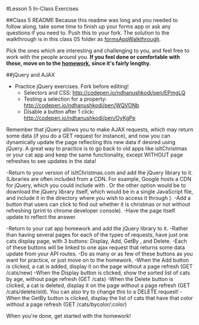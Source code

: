 #Lesson 5 In-Class Exercises

##Class 5 README
Because this readme was long and you needed to follow along, take some time to finish up your forms app or ask any questions if you need to. Push this to your fork. The solution to the walkthrough is in this class 05 folder as [formsAppWalkthrough](https://github.com/olinjs/olinjs/blob/master/lessons/05-client-jquery-ajax/formsAppWalkthrough). 

Pick the ones which are interesting and challenging to you, and feel free to work with the people around you. **If you feel done or comfortable with these, move on to the [homework](https://github.com/olinjs/olinjs/blob/master/lessons/05-client-jquery-ajax/HOMEWORK.md), since it's fairly lengthy.**

##jQuery and AJAX
- Practice jQuery exercises. Fork before editing!
	- Selectors and CSS: http://codepen.io/ndhanushkodi/pen/EPmgLQ
	- Testing a selection for a property: http://codepen.io/ndhanushkodi/pen/WQVONb
	- Disable a button after 1 click: http://codepen.io/ndhanushkodi/pen/OyKgPe

Remember that jQuery allows you to make AJAX requests, which may return some data (if you do a GET request for instance), and now you can dynamically update the page reflecting this new data if desired using jQuery. A great way to practice is to go back to old apps like isItChristmas or your cat app and keep the same functionality, except WITHOUT page refreshes to see updates in the data!

-Return to your version of isItChristmas.com and add the jQuery library to it. (Libraries are often included from a CDN. For example, Google hosts a CDN for jQuery, which you could include with <script src="https://ajax.googleapis.com/ajax/libs/jquery/1.12.0/jquery.min.js"></script>. Or the other option would be to download the jQuery library itself, which would be in a single JavaScript file, and include it in the directory where you wish to access it through <script src="jquery-1.12.0.min.js"></script>). 
	-Add a button that users can click to find out whether it is christmas or not without refreshing (print to chrome developer console). 
	-Have the page itself update to reflect the answer.

-Return to your cat app homework and add the jQuery library to it. 
	-Rather than having several pages for each of the types of requests, have just one cats display page, with 3 buttons: Display, Add, GetBy <insert favorite color here>, and Delete. 
	-Each of these buttons will be linked to one ajax request that returns some data update from your API routes. 
	-Do as many or as few of these buttons as you want for practice, or just move on to the homework. 
	-When the Add button is clicked, a cat is added, display it on the page without a page refresh (GET /cats/new)
	-When the Display button is clicked, show the sorted list of cats by age, without page refresh (GET /cats) 
	-When the Delete button is clicked, a cat is deleted, display it on the page without a page refresh (GET /cats/delete/old). You can also try to change this to a DELETE request!
	-When the GetBy <insert favorite color here> button is clicked, display the list of cats that have that color without a page refresh (GET /cats/bycolor/:color)


When you're done, get started with the homework!




